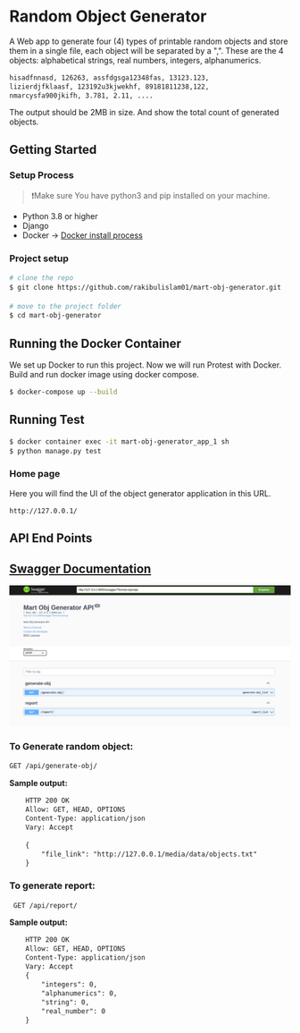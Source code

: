# Random Object Generator

A Web app to generate four (4) types of printable random objects and store
them in a single file, each object will be separated by a ",". These are the 4 objects:
alphabetical strings, real numbers, integers, alphanumerics.
```
hisadfnnasd, 126263, assfdgsga12348fas, 13123.123,
lizierdjfklaasf, 123192u3kjwekhf, 89181811238,122,
nmarcysfa900jkifh, 3.781, 2.11, ....
```

The output should be 2MB in size. And show the total count of generated objects.

## Getting Started

### Setup Process
> ❗Make sure You have python3 and pip installed on your machine.
- Python 3.8 or higher
- Django
- Docker  -> [Docker install process](https://docs.docker.com/engine/install/ubuntu/)

### Project setup

```sh
# clone the repo
$ git clone https://github.com/rakibulislam01/mart-obj-generator.git

# move to the project folder
$ cd mart-obj-generator
```
## Running the Docker Container

We set up Docker to run this project. Now we will run Protest with Docker.
Build and run docker image using docker compose.

```sh
$ docker-compose up --build
```

## Running Test
```sh
$ docker container exec -it mart-obj-generator_app_1 sh
$ python manage.py test

```
### Home page
Here you will find the UI of the object generator application in this URL.

    http://127.0.0.1/

## API End Points

## [Swagger Documentation](http://127.0.0.1/swagger/)
![](core/media/data/obj_generator.png)

### To Generate random object:

```sh
GET /api/generate-obj/
```

**Sample output:**

```
    HTTP 200 OK
    Allow: GET, HEAD, OPTIONS
    Content-Type: application/json
    Vary: Accept
    
    {
        "file_link": "http://127.0.0.1/media/data/objects.txt"
    }
```

### To generate report:

```sh
 GET /api/report/
```
**Sample output:**
    
```
    HTTP 200 OK
    Allow: GET, HEAD, OPTIONS
    Content-Type: application/json
    Vary: Accept
    {
        "integers": 0,
        "alphanumerics": 0,
        "string": 0,
        "real_number": 0
    }
```